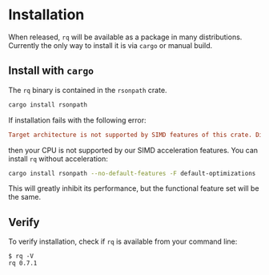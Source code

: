 # Installation

When released, `rq` will be available as a package in many distributions.
Currently the only way to install it is via `cargo` or manual build.

## Install with `cargo`

The `rq` binary is contained in the `rsonpath` crate.

```bash
cargo install rsonpath
```

If installation fails with the following error:

```ini
Target architecture is not supported by SIMD features of this crate. Disable the default `simd` feature.
```

then your CPU is not supported by our SIMD acceleration features.
You can install `rq` without acceleration:

```bash
cargo install rsonpath --no-default-features -F default-optimizations
```

This will greatly inhibit its performance, but the functional feature set
will be the same.

## Verify

To verify installation, check if `rq` is available from your command line:

```console
$ rq -V
rq 0.7.1

```
